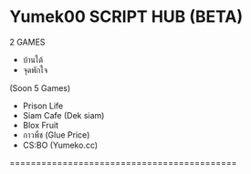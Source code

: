 # Yumek00 SCRIPT HUB (BETA)
2 GAMES
- บ้านใต้
- จุดพักใจ

(Soon 5 Games)
- Prison Life
- Siam Cafe (Dek siam)
- Blox Fruit
- กาวพืช (Glue Price)
- CS:BO (Yumeko.cc)

===========================================
